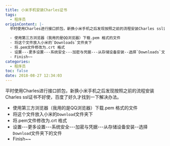 ```yaml
---
title: 小米手机安装Charles证书
tags:
  - 程序员
originContent: |-
  平时使用Charles进行接口抓包，新换小米手机之后发现按照之前的流程安装Charles ssl证书不好使，百度了好久才找到一下解决办法。

  - 使用第三方浏览器（我用的是QQ浏览器）下载.pem 格式的文件
  - 将这个文件放入小米的`Downloads`文件夹下
  - 将.pem文件修改为.crt 格式
  - 设置---更多设置---系统安全---加密与凭据---从存储设备安装--选择`Downloads`文件夹下的文件
  - Finish~~
categories:
  - 程序员
toc: false
date: 2018-08-27 12:34:03
---
```


平时使用Charles进行接口抓包，新换小米手机之后发现按照之前的流程安装Charles ssl证书不好使，百度了好久才找到一下解决办法。

- 使用第三方浏览器（我用的是QQ浏览器）下载.pem 格式的文件
- 将这个文件放入小米的`Download`文件夹下
- 将.pem文件修改为.crt 格式
- 设置---更多设置---系统安全---加密与凭据---从存储设备安装--选择`Download`文件夹下的文件
- Finish~~